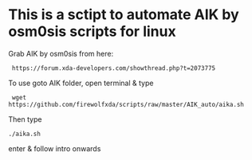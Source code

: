 # This is a sctipt to automate AIK by osm0sis scripts for linux

Grab AIK by osm0sis from here:

     https://forum.xda-developers.com/showthread.php?t=2073775

To use goto AIK folder, open terminal & type

     wget https://github.com/firewolfxda/scripts/raw/master/AIK_auto/aika.sh

Then type 

    ./aika.sh
    
enter & follow intro onwards
